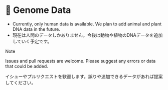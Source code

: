 ﻿# 🧬 Genome Data

* Currently, only human data is available. We plan to add animal and plant DNA data in the future.
* 現在は人間のデータしかありません。今後は動物や植物のDNAデータを追加していく予定です。

> [!NOTE]
>  Issues and pull requests are welcome. Please suggest any errors or data that could be added.
>
> イシューやプルリクエストを歓迎します。誤りや追加できるデータがあれば提案してください。
